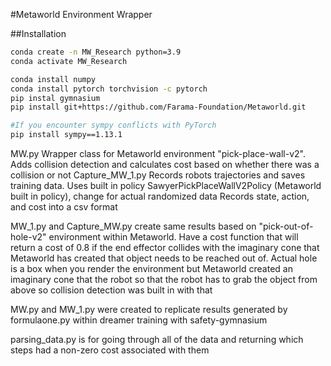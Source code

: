 #Metaworld Environment Wrapper

##Installation

```bash
conda create -n MW_Research python=3.9
conda activate MW_Research

conda install numpy
conda install pytorch torchvision -c pytorch
pip instal gymnasium
pip install git+https://github.com/Farama-Foundation/Metaworld.git

#If you encounter sympy conflicts with PyTorch
pip install sympy==1.13.1
```
MW.py
Wrapper class for Metaworld environment "pick-place-wall-v2". Adds collision detection and calculates cost based on whether there was a collision or not
Capture_MW_1.py
Records robots trajectories and saves training data. Uses built in policy SawyerPickPlaceWallV2Policy (Metaworld built in policy), change for actual randomized data
Records state, action, and cost into a csv format

MW_1.py and Capture_MW.py create same results based on "pick-out-of-hole-v2" environment within Metaworld. Have a cost function that will return a cost of 0.8 if the end effector collides with the imaginary cone that Metaworld has created that object needs to be reached out of. Actual hole is a box when you render the environment but Metaworld created an imaginary cone that the robot so that the robot has to grab the object from above so collision detection was built in with that 

MW.py and MW_1.py were created to replicate results generated by formulaone.py within dreamer training with safety-gymnasium

parsing_data.py is for going through all of the data and returning which steps had a non-zero cost associated with them
